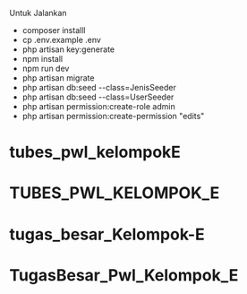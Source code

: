 Untuk Jalankan
- composer installl
- cp .env.example .env
- php artisan key:generate
- npm install
- npm run dev
- php artisan migrate
- php artisan db:seed --class=JenisSeeder
- php artisan db:seed --class=UserSeeder
- php artisan permission:create-role admin
- php artisan permission:create-permission "edits"
  
# tubes_pwl_kelompokE
# TUBES_PWL_KELOMPOK_E
# tugas_besar_Kelompok-E
# TugasBesar_Pwl_Kelompok_E
